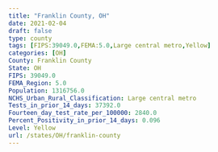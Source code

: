 ```yaml
---
title: "Franklin County, OH"
date: 2021-02-04
draft: false
type: county
tags: [FIPS:39049.0,FEMA:5.0,Large central metro,Yellow]
categories: [OH]
County: Franklin County
State: OH
FIPS: 39049.0
FEMA_Region: 5.0
Population: 1316756.0
NCHS_Urban_Rural_Classification: Large central metro
Tests_in_prior_14_days: 37392.0
Fourteen_day_test_rate_per_100000: 2840.0
Percent_Positivity_in_prior_14_days: 0.096
Level: Yellow
url: /states/OH/franklin-county
---
```



